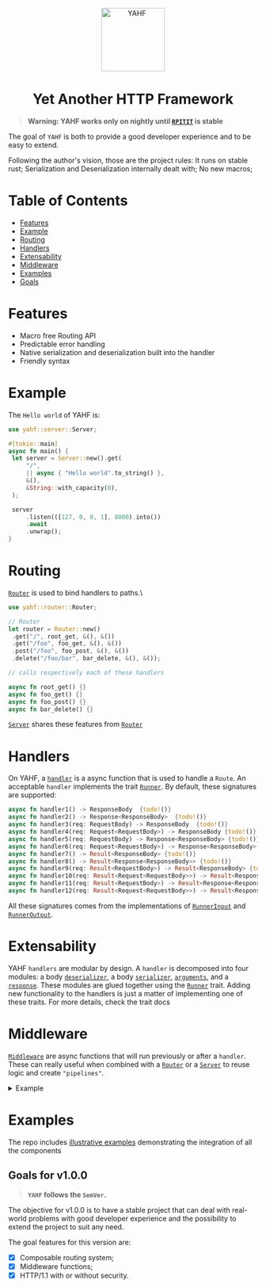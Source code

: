 
<p align="center">
  <img height="128" src="https://github.com/lucasduartesobreira/yahf/assets/58451227/ad1b8cb2-8f40-497f-83ab-1617179eb8cf" alt="YAHF">
</p>

<h1 align="center">
    <b>Yet Another HTTP Framework</b>
</h1>

> **Warning: YAHF works only on nightly until [`RPITIT`](https://releases.rs/docs/1.75.0/) is stable**

The goal of `YAHF` is both to provide a good developer experience and to be easy to extend. 

Following the author's vision, those are the project rules:
It runs on stable rust;
Serialization and Deserialization internally dealt with;
No new macros;

# Table of Contents
- [Features](#features)
- [Example](#example)
- [Routing](#routing)
- [Handlers](#handlers)
- [Extensability](#extensability)
- [Middleware](#middleware)
- [Examples](#examples)
- [Goals](#goals-for-v1.0.0)

# Features

- Macro free Routing API
- Predictable error handling
- Native serialization and deserialization built into the handler
- Friendly syntax

# Example

The `Hello world` of YAHF is:

```rust
use yahf::server::Server;

#[tokio::main]
async fn main() {
 let server = Server::new().get(
     "/",
     || async { "Hello world".to_string() },
     &(),
     &String::with_capacity(0),
 );

 server
     .listen(([127, 0, 0, 1], 8000).into())
     .await
     .unwrap();
}

```

# Routing

[`Router`](router::Router) is used to bind handlers to paths.\

```rust
use yahf::router::Router;

// Router
let router = Router::new()
 .get("/", root_get, &(), &())
 .get("/foo", foo_get, &(), &())
 .post("/foo", foo_post, &(), &())
 .delete("/foo/bar", bar_delete, &(), &());

// calls respectively each of these handlers

async fn root_get() {}
async fn foo_get() {}
async fn foo_post() {}
async fn bar_delete() {}
```

[`Server`](server::Server) shares these features from [`Router`](router::Router)

# Handlers

On YAHF, a [`handler`](handler) is a async function that is used to handle a `Route`. An acceptable
`handler` implements the trait [`Runner`](handler::Runner). By default, these signatures are
supported:

```rust
async fn handler1() -> ResponseBody  {todo!()}
async fn handler2() -> Response<ResponseBody>  {todo!()}
async fn handler3(req: RequestBody) -> ResponseBody  {todo!()}
async fn handler4(req: Request<RequestBody>) -> ResponseBody {todo!()}
async fn handler5(req: RequestBody) -> Response<ResponseBody> {todo!()}
async fn handler6(req: Request<RequestBody>) -> Response<ResponseBody> {todo!()}
async fn handler7() -> Result<ResponseBody> {todo!()}
async fn handler8() -> Result<Response<ResponseBody>> {todo!()}
async fn handler9(req: Result<RequestBody>) -> Result<ResponseBody> {todo!()}
async fn handler10(req: Result<Request<RequestBody>>) -> Result<ResponseBody> {todo!()}
async fn handler11(req: Result<RequestBody>) -> Result<Response<ResponseBody>> {todo!()}
async fn handler12(req: Result<Request<RequestBody>>) -> Result<Response<ResponseBody>> {todo!()}
```

All these signatures comes from the implementations of [`RunnerInput`](runner_input::RunnerInput) and [`RunnerOutput`](runner_output::RunnerOutput).

 # Extensability

 YAHF `handlers` are modular by design. A `handler` is decomposed into four modules: a body [`deserializer`](deserializer::BodyDeserializer),
 a body [`serializer`](serializer::BodySerializer), [`arguments`](runner_input::RunnerInput), and a [`response`](runner_output::RunnerOutput).
 These modules are glued together using the [`Runner`](handler::Runner) trait. Adding new
 functionality to the handlers is just a matter of implementing one of these traits. For more
 details, check the trait docs

 # Middleware

 [`Middleware`](middleware) are async functions that will run previously or after a
 `handler`. These can really useful when combined with a [`Router`](router::Router) or a
 [`Server`](server::Server) to reuse logic and create `"pipelines"`.

 <details>
 <summary>Example</summary>
 ```rust
 use serde::Deserialize;
 use serde::Serialize;
 use yahf::handler::Json;
 use yahf::request::Request;
 use yahf::result::Result;
 use yahf::response::Response;
 use yahf::router::Router;
 use yahf::server::Server;

 use std::time;
 use std::time::UNIX_EPOCH;
#[derive(Debug, Deserialize, Serialize)]
 struct ComputationBody
{
value: u32,
}

// Print the time, the method, and the path from the Request
async fn log_middleware(req: Result<Request<String>>) -> Result<Request<String>>
{
    match req.into_inner() {
        Ok(req) => {
            println!(
                    "{} - {} - {}",
                    time::SystemTime::now()
                    .duration_since(UNIX_EPOCH)
                    .expect("Negative time")
                    .as_millis(),
                    req.method().as_str(),
                    req.uri().path()
                    );

            Ok(req).into()
        }
        Err(err) => Err(err).into(),
    }
}

// Handle any possible errors
async fn log_error(res: Result<Response<String>>) -> Result<Response<String>>
{
    match res.into_inner() {
        Err(err) => {
            println!(
                    "{} - {}",
                    time::SystemTime::now()
                    .duration_since(UNIX_EPOCH)
                    .expect("Negative time")
                    .as_millis(),
                    err.code(),
                    );
            Err(err).into()
        }
        ok => ok.into(),
    }
}

// Compute something using the ComputationBody
async fn some_computation(req: ComputationBody) -> ComputationBody
{
    ComputationBody {
value: req.value + 1,
    }
}

// Set a [`Router`](router::Router) with both `Middlewares`.
// The route `/` will become: `log_middleware -> some_computation -> log_middleware`
    let router = Router::new()
    .pre(log_middleware)
.after(log_error)
    .get("/", some_computation, &Json::new(), &Json::new());
    ```
    More of this example [here](https://github.com/lucasduartesobreira/yahf/blob/main/examples/router_example/main.rs)
    </details>


 # Examples

 The repo includes [illustrative examples](https://github.com/lucasduartesobreira/yahf/tree/main/examples) demonstrating the integration of all the components


## Goals for v1.0.0

> **`YAHF` follows the `SemVer`.**

The objective for v1.0.0 is to have a stable project that can deal with real-world problems with good developer experience and the possibility to extend the project to suit any need.

The goal features for this version are:

- [x] Composable routing system;
- [x] Middleware functions;
- [x] HTTP/1.1 with or without security.
